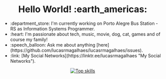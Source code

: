 <h1 align="center">Hello World! :earth_americas:</h1>

<ul>
  <li>:department_store: I'm currently working on Porto Alegre Bus Station - RS as Information Systems Programmer.</li>
  <li>:heart: I'm passionate about tech, music, movie, dog, cat, games and of course my family!</li>
  <li>:speech_balloon: Ask me about anything [here](https://github.com/lucasrmagalhaes/lucasrmagalhaes/issues).</li>
  <li>:link: [My Social Networks](https://linktr.ee/lucasrmagalhaes "My Social Networks").</li>
</ul>

<div align="center">

[![Top skills](https://github-readme-stats.vercel.app/api/top-langs/?username=lucasrmagalhaes&layout=compact&theme=radical&bg_color=30,0d0d0d,191919&title_color=fff&text_color=fff&icon_color=79ff97)](https://github.com/anuraghazra/github-readme-stats)

</div>
